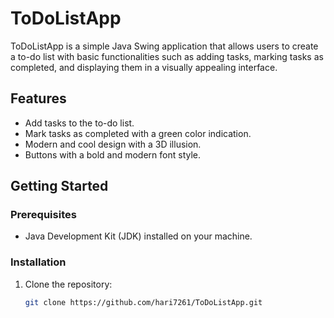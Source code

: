 # ToDoListApp

ToDoListApp is a simple Java Swing application that allows users to create a to-do list with basic functionalities such as adding tasks, marking tasks as completed, and displaying them in a visually appealing interface.

## Features

- Add tasks to the to-do list.
- Mark tasks as completed with a green color indication.
- Modern and cool design with a 3D illusion.
- Buttons with a bold and modern font style.

## Getting Started

### Prerequisites

- Java Development Kit (JDK) installed on your machine.

### Installation

1. Clone the repository:

   ```bash
   git clone https://github.com/hari7261/ToDoListApp.git

